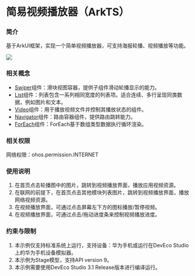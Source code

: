 # 简易视频播放器（ArkTS）

### 简介

基于ArkUI框架，实现一个简单视频播放器，可支持海报轮播、视频播放等功能。

![](screenshots/video.gif)

### 相关概念

- [Swiper](https://developer.harmonyos.com/cn/docs/documentation/doc-references-V3/ts-container-swiper-0000001427744844-V3?catalogVersion=V3&ha_linker=eyJ0cyI6MTY5Mjg1NzEzMDk3MiwiaWQiOiJhMDEwYWRjNDg3N2ZhMWYwMzc0ZTYzNTdlMjk3ZDkzZCJ9)组件：滑块视图容器，提供子组件滑动轮播显示的能力。
- [List](https://developer.harmonyos.com/cn/docs/documentation/doc-references-V3/ts-container-list-0000001477981213-V3?catalogVersion=V3&ha_linker=eyJ0cyI6MTY5Mjg1NzE2MjAyOCwiaWQiOiJhMDEwYWRjNDg3N2ZhMWYwMzc0ZTYzNTdlMjk3ZDkzZCJ9)组件：列表包含一系列相同宽度的列表项。适合连续、多行呈现同类数据，例如图片和文本。
- [Video](https://developer.harmonyos.com/cn/docs/documentation/doc-references-V3/ts-media-components-video-0000001427902484-V3?catalogVersion=V3&ha_linker=eyJ0cyI6MTY5Mjg1NzE4MDk3NCwiaWQiOiJhMDEwYWRjNDg3N2ZhMWYwMzc0ZTYzNTdlMjk3ZDkzZCJ9)组件：用于播放视频文件并控制其播放状态的组件。
- [Navigator](https://developer.harmonyos.com/cn/docs/documentation/doc-references-V3/ts-container-navigator-0000001427584884-V3?catalogVersion=V3&ha_linker=eyJ0cyI6MTY5Mjg1NzIxMDU4MywiaWQiOiJhMDEwYWRjNDg3N2ZhMWYwMzc0ZTYzNTdlMjk3ZDkzZCJ9)组件：路由容器组件，提供路由跳转能力。
- [ForEach](https://developer.harmonyos.com/cn/docs/documentation/doc-guides-V3/arkts-rendering-control-foreach-0000001524537153-V3?ha_linker=eyJ0cyI6MTY5Mjg1NzIzNDc5NiwiaWQiOiJhMDEwYWRjNDg3N2ZhMWYwMzc0ZTYzNTdlMjk3ZDkzZCJ9)组件：ForEach基于数组类型数据执行循环渲染。

### 相关权限

网络权限：ohos.permission.INTERNET

### 使用说明

1. 在首页点击轮播图中的图片，跳转到视频播放界面，播放应用视频资源。
2. 在联网的前提下，在首页点击其他模块列表图片，跳转到视频播放界面，播放网络视频资源。
3. 在视频播放界面，可通过点击屏幕左下方的图标播放/暂停视频。
4. 在视频播放界面，可通过点击/拖动进度条来控制视频播放进度。


### 约束与限制

1. 本示例仅支持标准系统上运行，支持设备：华为手机或运行在DevEco Studio上的华为手机设备模拟器。
2. 本示例为Stage模型，支持API version 9。
3. 本示例需要使用DevEco Studio 3.1 Release版本进行编译运行。
